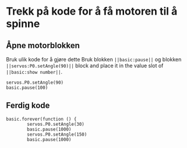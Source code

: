 # Trekk på kode for å få motoren til å spinne

## Åpne motorblokken
Bruk ulik kode for å gjøre dette
Bruk blokken ``||basic:pause||`` og blokken ``||servos:P0.setAngle(90)||`` block and place it in the value slot of ``||basic:show number||``.
```blocks
servos.P0.setAngle(90)
basic.pause(100)
```

## Ferdig kode
```blocks
basic.forever(function () {
        servos.P0.setAngle(30)
        basic.pause(1000)
        servos.P0.setAngle(150)
        basic.pause(1000)
```